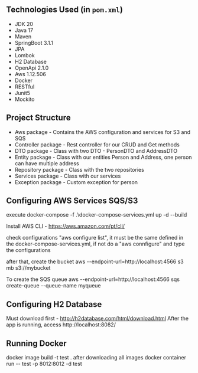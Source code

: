 
## Technologies Used (in `pom.xml`)

* JDK 20
* Java 17
* Maven
* SpringBoot 3.1.1
* JPA
* Lombok
* H2 Database
* OpenApi 2.1.0
* Aws 1.12.506
* Docker
* RESTful
* Junit5
* Mockito

## Project Structure

* Aws package - Contains the AWS configuration and services for S3 and SQS
* Controller package - Rest controller for our CRUD and Get methods
* DTO package - Class with two DTO - PersonDTO and AddressDTO
* Entity package - Class with our entities Person and Address, one person can have multiple address
* Repository package - Class with the two repositories
* Services package - Class with our services
* Exception package - Custom exception for person


## Configuring AWS Services SQS/S3

execute
docker-compose -f .\docker-compose-services.yml up -d --build

Install AWS CLI - https://aws.amazon.com/pt/cli/

check configurations "aws configure list", it must be the same defined in the docker-compose-services.yml, if not do a "aws connfigure" and type the configurations

after that, create the bucket
aws --endpoint-url=http://localhost:4566 s3 mb s3://mybucket

To create the SQS queue
aws --endpoint-url=http://localhost:4566 sqs create-queue --queue-name myqueue

## Configuring H2 Database

Must download first - http://h2database.com/html/download.html
After the app is running, access http://localhost:8082/

## Running Docker
docker image build -t test .
after downloading all images
docker container run -- test -p 8012:8012 -d test 
